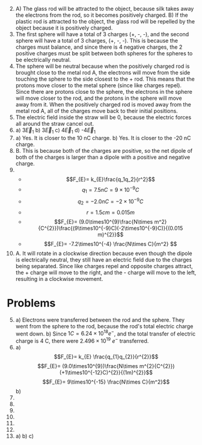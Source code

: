2)
	A) The glass rod will be attracted to the object, because silk takes away the electrons from the rod, so it becomes positively charged.
	B) If the plastic rod is attracted to the object, the glass rod will be repelled by the object because it is positively charged.
6)
	The first sphere will have a total of 3 charges (+, -, -), and the second sphere will have a total of 3 charges, (+, -, -). This is because the charges must balance, and since there is 4 negative charges, the 2 positive charges must be split between both spheres for the spheres to be electrically neutral.
11)
	The sphere will be neutral because when the positively charged rod is brought close to the metal rod A, the electrons will move from the side touching the sphere to the side closest to the + rod. This means that the protons move closer to the metal sphere (since like charges repel). Since there are protons close to the sphere, the electrons in the sphere will move closer to the rod, and the protons in the sphere will move away from it. When the positively charged rod is moved away from the metal rod A, all of the charges move back to their initial positions.
15)
	The electric field inside the straw will be 0, because the electric forces all around the straw cancel out.
18)
	a) 3$\overrightarrow{E}_1$
	b) 3$\overrightarrow{E}_1$
	c) 4$\overrightarrow{E}_1$
	d) -4$\overrightarrow{E}_1$
21)
	a) Yes. It is closer to the 10 nC charge.
	b) Yes. It is closer to the -20 nC charge.
23)
	B. This is because both of the charges are positive, so the net dipole of both of the charges is larger than a dipole with a positive and negative charge.
27)
	- $$F_{E}= k_{E}\frac{q_1q_2}{r^2}$$
	- $$q_{1} = 7.5 nC = 9\times10^{-9} C$$
	- $$q_{2} = -2.0 nC = -2\times10^{-9} C$$
	- $$r = 1.5 cm = 0.015m$$
	- $$F_{E}= (9.0\times10^{9}\frac{N\times m^2}{C^{2}})\frac{(9\times10^{-9}C)(-2\times10^{-9}C)}{(0.015 m)^{2}}$$
	- $$F_{E}= -7.2\times10^{-4} \frac{N\times C}{m^2} $$
29)
	A. It will rotate in a clockwise direction because even though the dipole is electrically neutral, they still have an electric field due to the charges being separated. Since like charges repel and opposite charges attract, the + charge will move to the right, and the - charge will move to the left, resulting in a clockwise movement. 

# Problems
5)
	a) Electrons were transferred between the rod and the sphere. They went from the sphere to the rod, because the rod's total electric charge went down. 
	b) Since $1 C = 6.24\times10^{18} e^-$, and the total transfer of electric charge is 4 C, there were $2.496\times10^{19}$ $e^-$ transferred.
9)
	a)$$F_{E}= k_{E} \frac{q_{1}q_{2}}{r^{2}}$$$$F_{E}= (9.0\times10^{9})\frac{N\times m^{2}{C^{2}})(+1\times10^{-12}C)^{2}}{(1m)^{2}}$$$$F_{E}= 9\times10^{-15} \frac{N\times C}{m^2}$$
	b)
12)
15)
19)
24)
29)
31)
32)
	a)
	b)
	c)
	